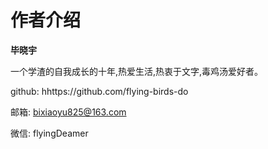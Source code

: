 # 作者介绍

**毕晓宇**

一个学渣的自我成长的十年,热爱生活,热衷于文字,毒鸡汤爱好者。

github: hhttps://github.com/flying-birds-do

邮箱: bixiaoyu825@163.com

微信: flyingDeamer

